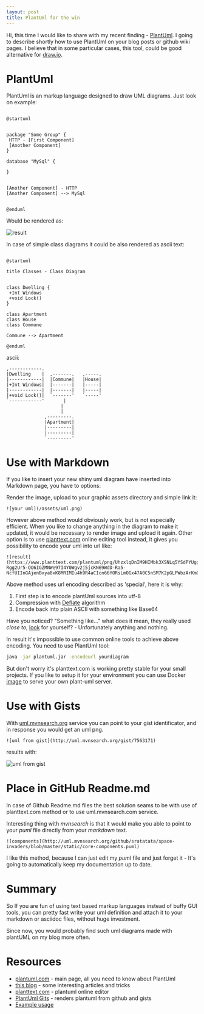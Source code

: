 ```yaml
---
layout: post
title: PlantUml for the win
---
```


Hi, this time I would like to share with my recent finding - [PlantUml](http://plantuml.com). I going to describe shortly how to use PlantUml on your blog posts or github wiki pages.
I believe that in some particular cases, this tool, could be good alternative for [draw.io](http://draw.io).

# PlantUml

PlantUml is an markup language designed to draw UML diagrams. 
Just look on example: 

```plantuml

@startuml


package "Some Group" {
 HTTP - [First Component]
 [Another Component]
}

database "MySql" {
 
}


[Another Component] - HTTP
[Another Component] --> MySql


@enduml
```

Would be rendered as: 

![result](https://www.planttext.com/plantuml/png/UhzxlqDnIM9HIMbk3XSNLq5YSdPYUgg2Kd1-Rgg2Ur5-QO6IGZMNWe97I4Y0Wgv2j5jcKN69WdD-Ra5-NcfUIInGAjenBxya8xK8MRIMIu4h9R4aCIcn66YORsLmOGx47A0C5nSM7K2pGLPWbzArKm0R0TJga9gN0dGgG8010000)

In case of simple class diagrams it could be also rendered as ascii text:

```plantuml

@startuml

title Classes - Class Diagram


class Dwelling {
 +Int Windows
 +void Lock()
}

class Apartment
class House
class Commune

Commune --> Apartment

@enduml
```

ascii: 

```
,------------.                     
|Dwelling    |  ,-------.   ,-----.
|------------|  |Commune|   |House|
|+Int Windows|  |-------|   |-----|
|------------|  |-------|   |-----|
|+void Lock()|  `-------'   `-----'
`------------'       |             
                    |             
                    |             
              ,---------.         
              |Apartment|         
              |---------|         
              |---------|         
              `---------'         
```


# Use with Markdown

If you like to insert your new shiny uml diagram have inserted into Markdown page, you have to options: 

Render the image, upload to your graphic assets directory and simple link it: 

```
![your uml](/assets/uml.png)
```

However above method would obviously work, but is not especially efficient. When you like to change anything in the diagram to make it updated, it would
be necessary to render image and upload it again. 
Other option is to use [planttext.com](http:planttext.com) online editing tool instead, it gives you possibility to encode your uml into url like:

```
![result](https://www.planttext.com/plantuml/png/UhzxlqDnIM9HIMbk3XSNLq5YSdPYUgg2Kd1-Rgg2Ur5-QO6IGZMNWe97I4Y0Wgv2j5jcKN69WdD-Ra5-NcfUIInGAjenBxya8xK8MRIMIu4h9R4aCIcn66YORsLmOGx47A0C5nSM7K2pGLPWbzArKm0R0TJgagN0dGgG8010000)
```

Above method uses url encoding described as 'special', here it is why:

1. First step is to encode plantUml sources into utf-8
2. Compression with [Deflate](http://en.wikipedia.org/wiki/DEFLATE) algorithm
3. Encode back into plain ASCII with something like Base64 

Have you noticed? "Something like..." what does it mean, they really used _close to_, [look](http://plantuml.com/pte) for yourself? - Unfortunately anything and nothing. 

In result it's impossible to use common online tools to achieve above encoding. You need to use PlantUml tool:

```bash
java -jar plantuml.jar -encodeurl yourdiagram
```

But don't worry it's planttext.com is working pretty stable for your small projects. If you like to setup it for your environment you can use Docker [image](https://hub.docker.com/r/plantuml/plantuml-server/) to serve your own plant-uml server. 


# Use with Gists

With [uml.mvnsearch.org](http://uml.mvnsearch.org) service you can point to your gist identificator, and in response you would get an uml png. 

```
![uml from gist](http://uml.mvnsearch.org/gist/7563171)
```

results with:

![uml from gist](http://uml.mvnsearch.org/gist/7563171) 

# Place in GitHub Readme.md

In case of Github Readme.md files the best solution seams to be with use of planttext.com method or to use uml.mvnsearch.com service. 

Interesting thing with _mvnsearch_ is that it would make you able to point to your _puml_ file directly from your _markdown_ text. 

```
![components](http://uml.mvnsearch.org/github/sratatata/space-invaders/blob/master/static/core-components.puml)
```

I like this method, because I can just edit my _puml_ file and just forget it - It's going to automatically keep my documentation up to date. 

# Summary

So If you are fun of using text based markup languages instead of buffy GUI tools, you can pretty fast write your uml definition and attach it to your markdown or asciidoc files, without huge investment. 

Since now, you would probably find such uml diagrams made with plantUML on my blog more often. 

# Resources

* [plantuml.com](http://plantuml.com/) - main page, all you need to know about PlantUml
* [this blog](https://rdmueller.github.io/plantuml-gradle/) - some interesting articles and tricks 
* [planttext.com](planttext.com) - plantuml online editor
* [PlantUml Gits](http://uml.mvnsearch.org) - renders plantuml from github and gists
* [Example usage](https://raw.githubusercontent.com/sratatata/space-invaders/master/README.md)

